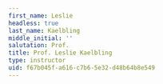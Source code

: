 ```yaml
---
first_name: Leslie
headless: true
last_name: Kaelbling
middle_initial: ''
salutation: Prof.
title: Prof. Leslie Kaelbling
type: instructor
uid: f67b045f-a616-c7b6-5e32-d48b64b8e549
---
```

